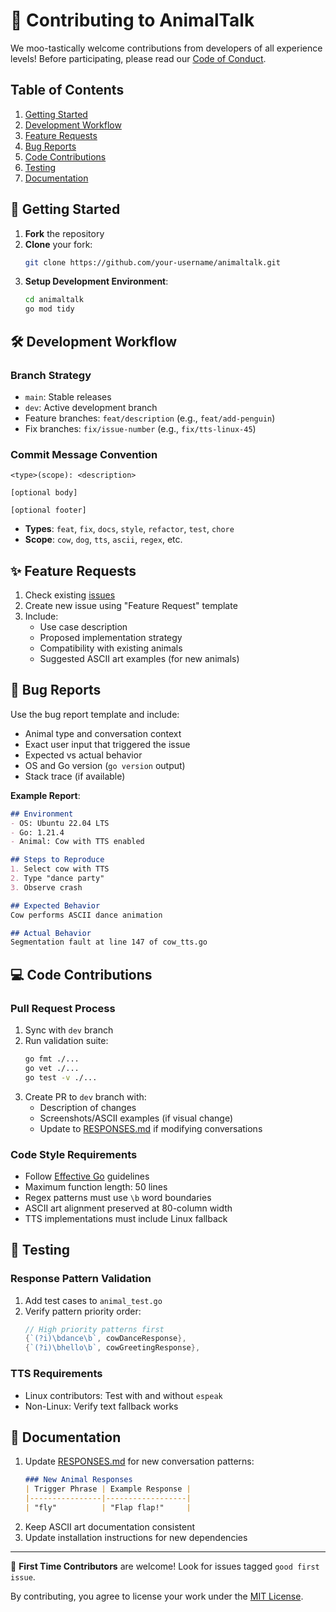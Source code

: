 # 🐾 Contributing to AnimalTalk

We moo-tastically welcome contributions from developers of all experience levels! Before participating, please read our [Code of Conduct](CODE_OF_CONDUCT.md).

## Table of Contents
1. [Getting Started](#🚀-getting-started)
2. [Development Workflow](#🛠️-development-workflow)
3. [Feature Requests](#✨-feature-requests)
4. [Bug Reports](#🐛-bug-reports)
5. [Code Contributions](#💻-code-contributions)
6. [Testing](#🧪-testing)
7. [Documentation](#📖-documentation)

## 🚀 Getting Started

1. **Fork** the repository
2. **Clone** your fork:
   ```bash
   git clone https://github.com/your-username/animaltalk.git
   ```
3. **Setup Development Environment**:
   ```bash
   cd animaltalk
   go mod tidy
   ```

## 🛠️ Development Workflow

### Branch Strategy
- `main`: Stable releases
- `dev`: Active development branch
- Feature branches: `feat/description` (e.g., `feat/add-penguin`)
- Fix branches: `fix/issue-number` (e.g., `fix/tts-linux-45`)

### Commit Message Convention
```
<type>(scope): <description>

[optional body]

[optional footer]
```
- **Types**: `feat`, `fix`, `docs`, `style`, `refactor`, `test`, `chore`
- **Scope**: `cow`, `dog`, `tts`, `ascii`, `regex`, etc.

## ✨ Feature Requests

1. Check existing [issues](https://github.com/CalestialAshley35/animaltalk/issues)
2. Create new issue using "Feature Request" template
3. Include:
   - Use case description
   - Proposed implementation strategy
   - Compatibility with existing animals
   - Suggested ASCII art examples (for new animals)

## 🐛 Bug Reports

Use the bug report template and include:
- Animal type and conversation context
- Exact user input that triggered the issue
- Expected vs actual behavior
- OS and Go version (`go version` output)
- Stack trace (if available)

**Example Report**:
```markdown
## Environment
- OS: Ubuntu 22.04 LTS
- Go: 1.21.4
- Animal: Cow with TTS enabled

## Steps to Reproduce
1. Select cow with TTS
2. Type "dance party"
3. Observe crash

## Expected Behavior
Cow performs ASCII dance animation

## Actual Behavior
Segmentation fault at line 147 of cow_tts.go
```

## 💻 Code Contributions

### Pull Request Process
1. Sync with `dev` branch
2. Run validation suite:
   ```bash
   go fmt ./...
   go vet ./...
   go test -v ./...
   ```
3. Create PR to `dev` branch with:
   - Description of changes
   - Screenshots/ASCII examples (if visual change)
   - Update to [RESPONSES.md](RESPONSES.md) if modifying conversations

### Code Style Requirements
- Follow [Effective Go](https://go.dev/doc/effective_go) guidelines
- Maximum function length: 50 lines
- Regex patterns must use `\b` word boundaries
- ASCII art alignment preserved at 80-column width
- TTS implementations must include Linux fallback

## 🧪 Testing

### Response Pattern Validation
1. Add test cases to `animal_test.go`
2. Verify pattern priority order:
   ```go
   // High priority patterns first
   {`(?i)\bdance\b`, cowDanceResponse},
   {`(?i)\bhello\b`, cowGreetingResponse},
   ```

### TTS Requirements
- Linux contributors: Test with and without `espeak`
- Non-Linux: Verify text fallback works

## 📖 Documentation

1. Update [RESPONSES.md](RESPONSES.md) for new conversation patterns:
   ```markdown
   ### New Animal Responses
   | Trigger Phrase | Example Response |
   |----------------|------------------|
   | "fly"          | "Flap flap!"     |
   ```
2. Keep ASCII art documentation consistent
3. Update installation instructions for new dependencies

---

🙌 **First Time Contributors** are welcome! Look for issues tagged `good first issue`.

By contributing, you agree to license your work under the [MIT License](LICENSE).